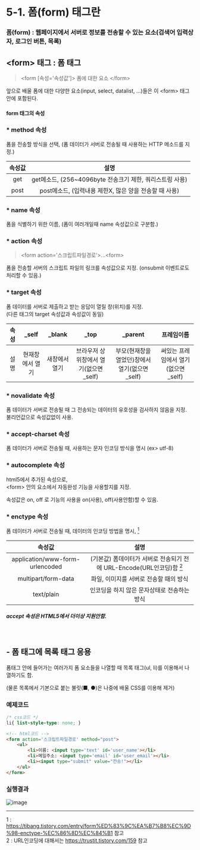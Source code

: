 # 5-1. 폼(form) 태그란
### 폼(form) : 웹페이지에서 서버로 정보를 전송할 수 있는 요소(검색어 입력상자, 로그인 버튼, 목록)

## \<form> 태그 : 폼 태그 
> \<form [속성='속성값']> 폼에 대한 요소 \</form> 

앞으로 배울 폼에 대한 다양한 요소(input, select, datalist, ...)들은 이 \<form> 태그 안에 포함된다.

#### form 태그의 속성

### * method 속성

폼을 전송할 방식을 선택, (폼 데이터가 서버로 전송될 때 사용하는 HTTP 메소드를 지정.)

속성값|설명
:---:|:---:
get|get메소드, (256~4096byte 전송크기 제한, 쿼리스트링 사용)
post|post메소드, (입력내용 제한X, 많은 양을 전송할 때 사용)

### * name 속성

폼을 식별하기 위한 이름, (폼이 여러개일때 name 속성값으로 구분함.)

### * action 속성
> \<form action='스크립트파일경로'>...\<form>

폼을 전송할 서버의 스크립트 파일의 링크를 속성값으로 지정. (onsubmit 이벤트로도 처리할 수 있음.)

### * target 속성

폼 데이터를 서버로 제출하고 받는 응답이 열릴 창(위치)를 지정.  
(다른 태그의 target 속성값과 속성값이 동일)

속성|_self|_blank|_top|_parent|프레임이름
:---:|:---:|:---:|:---:|:---:|:---:
설명|현재창에서 열기|새창에서 열기|브라우저 상위창에서 열기(없으면_self)|부모(현재창을 열었던)창에서 열기(없으면_self)|써있는 프레임에서 열기(없으면_self)

### * novalidate 속성

폼 데이터가 서버로 전송될 때 그 전송되는 데이터의 유호성을 검사하지 않음을 지정.   
불리언값으로 속성값없이 사용.

### * accept-charset 속성

폼 데이터가 서버로 전송될 때, 사용하는 문자 인코딩 방식을 명시 (ex> utf-8)

### * autocomplete 속성

html5에서 추가된 속성으로,  
\<form> 안의 요소에서 자동완성 기능을 사용할지를 지정.  

속성값은 on, off 로 기능의 사용을 on(사용), off(사용안함)할 수 있음.

### * enctype 속성 

폼 데이터가 서버로 전송될 때, 데이터의 인코딩 방법을 명시, <a href="#link1"><sup>1</sup></a>

속성값|설명
:---:|:---:
application/www-form-urlencoded|(기본값) 폼데이터가 서버로 전송되기 전에 URL-Encode(URL인코딩)함 <a href="#link2"><sup>2</sup></a>
multipart/form-data|파일, 이미지를 서버로 전송할 때의 방식
text/plain|인코딩을 하지 않은 문자상태로 전송하는 방식

##### accept 속성은 HTML5에서 더이상 지원안함.
<br>

## - 폼 태그에 목록 태그 응용

폼태그 안에 들어가는 여러가지 폼 요소들을 나열할 때 목록 태그(ul, li)를 이용해서 나열하기도 함.

(물론 목록에서 기본으로 붙는 불릿(■, ●)은 나중에 배울 CSS를 이용해 제거)

### 예제코드
```css
/* css코드 */
li{ list-style-type: none; }
```
```html
<!-- html코드 -->
<form action='스크립트파일경로' method="post">
    <ul>
        <li>이름: <input type='text' id='user_name'></li>
        <li>메일주소: <input type='email' id='user_email'></li>
        <li><input type="submit" value="전송!"></li>
    </ul>
</form>
```
### 실행결과
![image](https://user-images.githubusercontent.com/48408417/80911154-95a92d00-8d6f-11ea-9b8f-9ba177df1684.png)

---

<a name='link1'> 1 : https://tibang.tistory.com/entry/form%ED%83%9C%EA%B7%B8%EC%9D%98-enctype-%EC%86%8D%EC%84%B1 참고  
<a name='link2'> 2 : URL인코딩에 대해서는 https://trustit.tistory.com/159 참고


